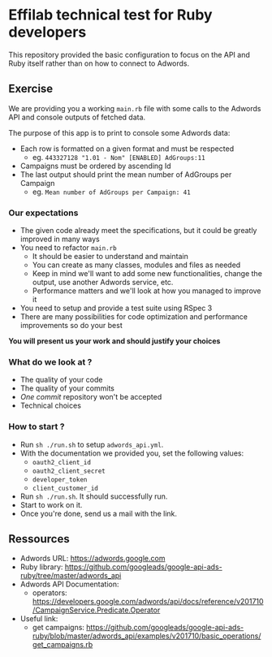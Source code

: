 # Effilab technical test for Ruby developers
This repository provided the basic configuration to focus on the API and Ruby itself rather than on how to connect to Adwords.

## Exercise
We are providing you a working `main.rb` file with some calls to the Adwords API and console outputs of fetched data.

The purpose of this app is to print to console some Adwords data:
- Each row is formatted on a given format and must be respected
  - eg. `443327128 "1.01 - Nom" [ENABLED] AdGroups:11`
- Campaigns must be ordered by ascending Id
- The last output should print the mean number of AdGroups per Campaign
  - eg. `Mean number of AdGroups per Campaign: 41`

### Our expectations
- The given code already meet the specifications, but it could be greatly improved in many ways
- You need to refactor `main.rb`
  - It should be easier to understand and maintain
  - You can create as many classes, modules and files as needed
  - Keep in mind we'll want to add some new functionalities, change the output, use another Adwords service, etc.
  - Performance matters and we'll look at how you managed to improve it
- You need to setup and provide a test suite using RSpec 3
- There are many possibilities for code optimization and performance improvements so do your best

**You will present us your work and should justify your choices**

### What do we look at ?
- The quality of your code
- The quality of your commits
- _One commit_ repository won't be accepted
- Technical choices

### How to start ?
- Run `sh ./run.sh` to setup `adwords_api.yml`.
- With the documentation we provided you, set the following values:
  - `oauth2_client_id`
  - `oauth2_client_secret`
  - `developer_token`
  - `client_customer_id`
- Run `sh ./run.sh`. It should successfully run.
- Start to work on it.
- Once you're done, send us a mail with the link.

## Ressources
- Adwords URL: https://adwords.google.com
- Ruby library: https://github.com/googleads/google-api-ads-ruby/tree/master/adwords_api
- Adwords API Documentation:
  - operators: https://developers.google.com/adwords/api/docs/reference/v201710/CampaignService.Predicate.Operator
- Useful link:
  - get campaigns: https://github.com/googleads/google-api-ads-ruby/blob/master/adwords_api/examples/v201710/basic_operations/get_campaigns.rb
